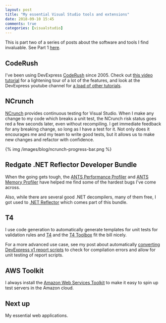 ```yaml
---
layout: post
title: "My essential Visual Studio tools and extensions"
date: 2018-09-10 15:45
comments: true
categories: [visualstudio]
---
```


This is part two of a series of posts about the software and tools I find invaluable. See Part 1 [here](/essential-applications).

## CodeRush
I've been using DevExpress [CodeRush](https://www.devexpress.com/products/coderush/) since 2005. Check out [this video tutorial](https://youtu.be/v5-MVSoqCnU) for a lightening tour of a lot of the features, and look at the DevExpress youtube channel for [a load of other tutorials](https://www.youtube.com/playlist?list=PL8h4jt35t1wgawacCN9wmxq1EN36CNUGk).

## NCrunch
[NCrunch](https://www.ncrunch.net/) provides continuous testing for Visual Studio. When I make any change to my code which breaks a unit test, the NCrunch risk status goes red a few seconds later, even without recompiling. I get immediate feedback for any breaking change, so long as I have a test for it. Not only does it encourages me and my team to write good tests, but it allows us to make new changes and 
refactor with confidence.

{% img /images/blog/ncrunch-progress-bar.png %}

## Redgate .NET Reflector Developer Bundle
When the going gets tough, the [ANTS Performance Profiler](https://www.red-gate.com/products/dotnet-development/ants-performance-profiler/index) and [ANTS Memory Profiler](https://www.red-gate.com/products/dotnet-development/ants-memory-profiler/index) have helped me find some of the hardest bugs I've come across. 

Also, while there are several good .NET decompilers, many of them free, I got used to [.NET Reflector](https://www.red-gate.com/products/dotnet-development/reflector/index) which comes part of this bundle.

## T4
I use code generation to automatically generate templates for unit tests for validation rules and [T4](https://docs.microsoft.com/en-us/visualstudio/modeling/code-generation-and-t4-text-templates?view=vs-2017) and the [T4 Toolbox](https://marketplace.visualstudio.com/items?itemName=OlegVSych.T4ToolboxforVisualStudio2017) fit the bill nicely.

For a more advanced use case, see my post about automatically [converting DevExpress v1 report scripts](/making-xaf-reports-even-better-part-1/) to check for compilation errors and allow for unit testing of report scripts. 

## AWS Toolkit
I always install the [Amazon Web Services Toolkit](https://aws.amazon.com/visualstudio/) to make it easy to spin up test servers in the Amazon cloud.

## Next up
My essential web applications.

